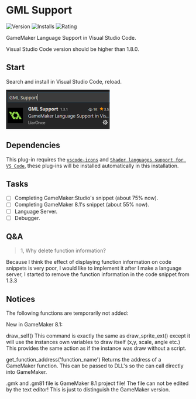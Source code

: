 # GML Support

![Version](https://vsmarketplacebadge.apphb.com/version/liaronce.gml-support.svg)
![Installs](https://vsmarketplacebadge.apphb.com/installs-short/liaronce.gml-support.svg)
![Rating](https://vsmarketplacebadge.apphb.com/rating/liaronce.gml-support.svg)

GameMaker Language Support in Visual Studio Code.

Visual Studio Code version should be higher than 1.8.0.

## Start

Search and install in Visual Studio Code, reload.

![](assets/sc1.png)

## Dependencies

This plug-in requires the [`vscode-icons`](https://github.com/vscode-icons/vscode-icons) and [`Shader languages support for VS Code`](https://github.com/stef-levesque/vscode-shader), these plug-ins will be installed automatically in this installation.

## Tasks

- [ ] Completing GameMaker:Studio's snippet (about 75% now).
- [ ] Completing GameMaker 8.1's snippet (about 55% now).
- [ ] Language Server.
- [ ] Debugger.

## Q&A

> 1, Why delete function information?

Because I think the effect of displaying function information on code snippets is very poor, I would like to implement it after I make a language server, I started to remove the function information in the code snippet from 1.3.3

## Notices

The following functions are temporarily not added:

New in GameMaker 8.1:

draw_self() This command is exactly the same as draw_sprite_ext() except it will use the instances own variables to draw itself (x,y, scale, angle etc.) This provides the same action as if the instance was draw without a script.

get_function_address('function_name') Returns the address of a GameMaker function. This can be passed to DLL's so the can call directly into GameMaker.

.gmk and .gm81 file is GameMaker 8.1 project file! 
The file can not be edited by the text editor!
This is just to distinguish the GameMaker version.
